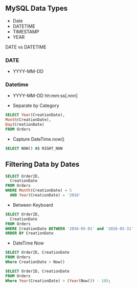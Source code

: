 ## MySQL Data Types
- Date 
- DATETIME
- TIMESTAMP
- YEAR

DATE vs DATETIME

### DATE
- YYYY-MM-DD
### Datetime
- YYYY-MM-DD hh:mm:ss[.nnn]

- Separate by Category
```sql
SELECT Year(CreationDate), 
Month(CreationDate), 
Day(CreationDate)
FROM Orders
```

- Capture DateTime.now()
```sql
SELECT NOW() AS RIGHT_NOW
```

## Filtering Data by Dates

```sql
SELECT OrderID,
  CreationDate
FROM Orders
WHERE Month(CreationDate) = 5
  AND Year(CreationDate) = '2016'
```

- Between Keyboard
```sql
SELECT OrderID,
  CreationDate
FROM Orders
WHERE CreationDate BETWEEN '2016-05-01' and '2016-05-31'
ORDER BY CreationDate
```
- DateTime Now
```sql
SELECT OrderID, CreationDate
FROM Orders
Where CreationDate > Now()

```
```sql
SELECT OrderID, CreationDate
FROM Orders
Where Year(CreationDate) > (Year(Now()) - 10);
```